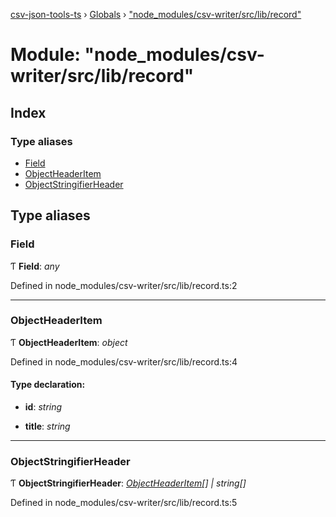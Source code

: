 [csv-json-tools-ts](../README.md) › [Globals](../globals.md) › ["node_modules/csv-writer/src/lib/record"](_node_modules_csv_writer_src_lib_record_.md)

# Module: "node_modules/csv-writer/src/lib/record"

## Index

### Type aliases

* [Field](_node_modules_csv_writer_src_lib_record_.md#field)
* [ObjectHeaderItem](_node_modules_csv_writer_src_lib_record_.md#objectheaderitem)
* [ObjectStringifierHeader](_node_modules_csv_writer_src_lib_record_.md#objectstringifierheader)

## Type aliases

###  Field

Ƭ **Field**: *any*

Defined in node_modules/csv-writer/src/lib/record.ts:2

___

###  ObjectHeaderItem

Ƭ **ObjectHeaderItem**: *object*

Defined in node_modules/csv-writer/src/lib/record.ts:4

#### Type declaration:

* **id**: *string*

* **title**: *string*

___

###  ObjectStringifierHeader

Ƭ **ObjectStringifierHeader**: *[ObjectHeaderItem](_node_modules_csv_writer_src_lib_record_.md#objectheaderitem)[] | string[]*

Defined in node_modules/csv-writer/src/lib/record.ts:5
